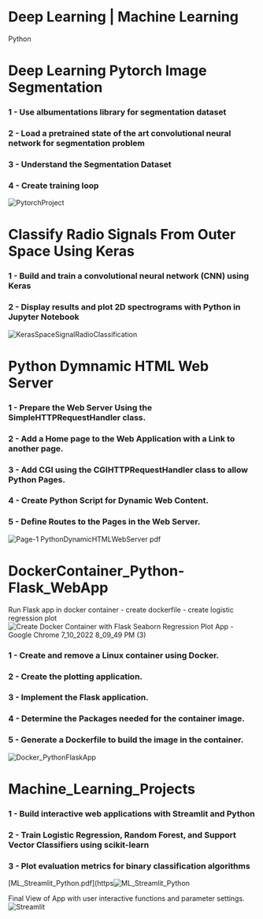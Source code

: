 # Deep Learning | Machine Learning
Python

# Deep Learning Pytorch Image Segmentation
### 1 - Use albumentations library for segmentation dataset
### 2 - Load a pretrained state of the art convolutional neural network for segmentation problem
### 3 - Understand the Segmentation Dataset
### 4 - Create training loop
![PytorchProject](https://user-images.githubusercontent.com/106122834/177012717-77630aa7-2f87-4de1-92b8-19c3dfc4325c.jpeg)


# Classify Radio Signals From Outer Space Using Keras
### 1 - Build and train a convolutional neural network (CNN) using Keras
### 2 - Display results and plot 2D spectrograms with Python in Jupyter Notebook
![KerasSpaceSignalRadioClassification](https://user-images.githubusercontent.com/106122834/177063965-da595ca7-d968-4044-a929-594c09d61499.jpeg)


# Python Dymnamic HTML Web Server
### 1 - Prepare the Web Server Using the SimpleHTTPRequestHandler class.
### 2 - Add a Home page to the Web Application with a Link to another page.
### 3 - Add CGI using the CGIHTTPRequestHandler class to allow Python Pages.
### 4 - Create Python Script for Dynamic Web Content.
### 5 - Define Routes to the Pages in the Web Server.
![Page-1  PythonDynamicHTMLWebServer pdf](https://user-images.githubusercontent.com/106122834/181865342-fc126edd-4558-4dc9-93ba-a3afa2976c4c.jpeg)


# DockerContainer_Python-Flask_WebApp
Run Flask app in docker container - create dockerfile - create logistic regression plot
![Create Docker Container with Flask Seaborn Regression Plot App - Google Chrome 7_10_2022 8_09_49 PM (3)](https://user-images.githubusercontent.com/106122834/178182184-4aea354d-2604-49c8-9ee7-16c1afb45540.png)
### 1 - Create and remove a Linux container using Docker.
### 2 - Create the plotting application.
### 3 - Implement the Flask application.
### 4 - Determine the Packages needed for the container image.
### 5 - Generate a Dockerfile to build the image in the container.
![Docker_PythonFlaskApp](https://user-images.githubusercontent.com/106122834/178181204-83f1dd65-43c6-4a6d-af03-aa8998364167.jpeg)

# Machine_Learning_Projects
### 1 - Build interactive web applications with Streamlit and Python
### 2 - Train Logistic Regression, Random Forest, and Support Vector Classifiers using scikit-learn
### 3 - Plot evaluation metrics for binary classification algorithms
[ML_Streamlit_Python.pdf](https![ML_Streamlit_Python](https://user-images.githubusercontent.com/106122834/178176801-651c42aa-765b-4db0-a201-7637dd58a145.jpeg)



Final View of App with user interactive functions and parameter settings.
![Streamlit](https://user-images.githubusercontent.com/106122834/178174842-a371c798-7913-44a4-821e-ff403e4a2f38.jpeg)

